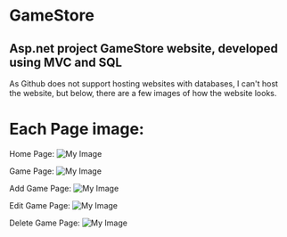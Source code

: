 # GameStore
 Asp.net project GameStore website, developed using MVC and SQL
 ----
 As Github does not support hosting websites with databases, I can't host the website, but below, there are a few images of how the website looks.
 # Each Page image:
 Home Page:
 ![My Image](https://i.imgur.com/ya7cAxp.png)

 Game Page:
 ![My Image](https://i.imgur.com/cAfjZSz.png)

 Add Game Page:
  ![My Image](https://i.imgur.com/AwHn6vx.png)
 
 Edit Game  Page:
 ![My Image](https://i.imgur.com/jvSSbQP.png)

 Delete Game Page:
  ![My Image](https://i.imgur.com/pB3o38h.png)

 

 
